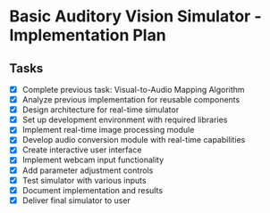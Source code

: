 # Basic Auditory Vision Simulator - Implementation Plan

## Tasks
- [x] Complete previous task: Visual-to-Audio Mapping Algorithm
- [x] Analyze previous implementation for reusable components
- [x] Design architecture for real-time simulator
- [x] Set up development environment with required libraries
- [x] Implement real-time image processing module
- [x] Develop audio conversion module with real-time capabilities
- [x] Create interactive user interface
- [x] Implement webcam input functionality
- [x] Add parameter adjustment controls
- [x] Test simulator with various inputs
- [x] Document implementation and results
- [x] Deliver final simulator to user
